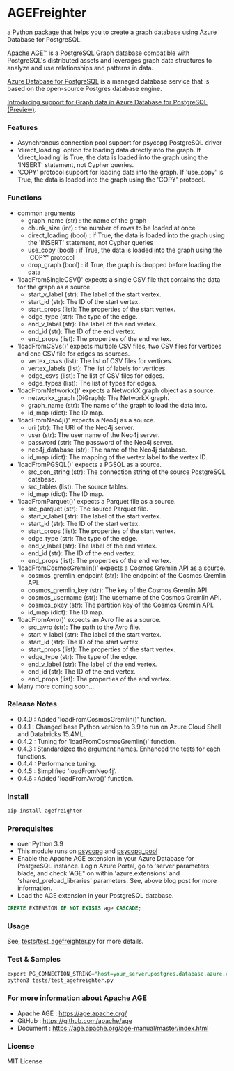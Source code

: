 # AGEFreighter

a Python package that helps you to create a graph database using Azure Database for PostgreSQL.

[Apache AGE™](https://age.apache.org/) is a PostgreSQL Graph database compatible with PostgreSQL's distributed assets and leverages graph data structures to analyze and use relationships and patterns in data.

[Azure Database for PostgreSQL](https://azure.microsoft.com/en-us/services/postgresql/) is a managed database service that is based on the open-source Postgres database engine.

[Introducing support for Graph data in Azure Database for PostgreSQL (Preview)](https://techcommunity.microsoft.com/blog/adforpostgresql/introducing-support-for-graph-data-in-azure-database-for-postgresql-preview/4275628).

### Features
* Asynchronous connection pool support for psycopg PostgreSQL driver
* 'direct_loading' option for loading data directly into the graph. If 'direct_loading' is True, the data is loaded into the graph using the 'INSERT' statement, not Cypher queries.
* 'COPY' protocol support for loading data into the graph. If 'use_copy' is True, the data is loaded into the graph using the 'COPY' protocol.

### Functions
* common arguments
  * graph_name (str) : the name of the graph
  * chunk_size (int) : the number of rows to be loaded at once
  * direct_loading (bool) : if True, the data is loaded into the graph using the 'INSERT' statement, not Cypher queries
  * use_copy (bool) : if True, the data is loaded into the graph using the 'COPY' protocol
  * drop_graph (bool) : if True, the graph is dropped before loading the data
* 'loadFromSingleCSV()' expects a single CSV file that contains the data for the graph as a source.
  *  start_v_label (str): The label of the start vertex.
  *  start_id (str): The ID of the start vertex.
  *  start_props (list): The properties of the start vertex.
  *  edge_type (str): The type of the edge.
  *  end_v_label (str): The label of the end vertex.
  *  end_id (str): The ID of the end vertex.
  *  end_props (list): The properties of the end vertex.
* 'loadFromCSVs()' expects multiple CSV files, two CSV files for vertices and one CSV file for edges as sources.
  *  vertex_csvs (list): The list of CSV files for vertices.
  *  vertex_labels (list): The list of labels for vertices.
  *  edge_csvs (list): The list of CSV files for edges.
  *  edge_types (list): The list of types for edges.
* 'loadFromNetworkx()' expects a NetworkX graph object as a source.
  * networkx_graph (DiGraph): The NetworkX graph.
  *  graph_name (str): The name of the graph to load the data into.
  *  id_map (dict): The ID map.
* 'loadFromNeo4j()' expects a Neo4j as a source.
  *  uri (str): The URI of the Neo4j server.
  *  user (str): The user name of the Neo4j server.
  *  password (str): The password of the Neo4j server.
  *  neo4j_database (str): The name of the Neo4j database.
  *  id_map (dict): The mapping of the vertex label to the vertex ID.
* 'loadFromPGSQL()' expects a PGSQL as a source.
  *  src_con_string (str): The connection string of the source PostgreSQL database.
  *  src_tables (list): The source tables.
  *  id_map (dict): The ID map.
* 'loadFromParquet()' expects a Parquet file as a source.
  *  src_parquet (str): The source Parquet file.
  *  start_v_label (str): The label of the start vertex.
  *  start_id (str): The ID of the start vertex.
  *  start_props (list): The properties of the start vertex.
  *  edge_type (str): The type of the edge.
  *  end_v_label (str): The label of the end vertex.
  *  end_id (str): The ID of the end vertex.
  *  end_props (list): The properties of the end vertex.
* 'loadFromCosmosGremlin()' expects a Cosmos Gremlin API as a source.
  *  cosmos_gremlin_endpoint (str): The endpoint of the Cosmos Gremlin API.
  *  cosmos_gremlin_key (str): The key of the Cosmos Gremlin API.
  *  cosmos_username (str): The username of the Cosmos Gremlin API.
  *  cosmos_pkey (str): The partition key of the Cosmos Gremlin API.
  *  id_map (dict): The ID map.
* 'loadFromAvro()' expects an Avro file as a source.
  *  src_avro (str): The path to the Avro file.
  *  start_v_label (str): The label of the start vertex.
  *  start_id (str): The ID of the start vertex.
  *  start_props (list): The properties of the start vertex.
  *  edge_type (str): The type of the edge.
  *  end_v_label (str): The label of the end vertex.
  *  end_id (str): The ID of the end vertex.
  *  end_props (list): The properties of the end vertex.
* Many more coming soon...

### Release Notes
* 0.4.0 : Added 'loadFromCosmosGremlin()' function.
* 0.4.1 : Changed base Python version to 3.9 to run on Azure Cloud Shell and Databricks 15.4ML.
* 0.4.2 : Tuning for 'loadFromCosmosGremlin()' function.
* 0.4.3 : Standardized the argument names. Enhanced the tests for each functions.
* 0.4.4 : Performance tuning.
* 0.4.5 : Simplified 'loadFromNeo4j'.
* 0.4.6 : Added 'loadFromAvro()' function.

### Install

```bash
pip install agefreighter
```

### Prerequisites
* over Python 3.9
* This module runs on [psycopg](https://www.psycopg.org/) and [psycopg_pool](https://www.psycopg.org/)
* Enable the Apache AGE extension in your Azure Database for PostgreSQL instance. Login Azure Portal, go to 'server parameters' blade, and check 'AGE" on within 'azure.extensions' and 'shared_preload_libraries' parameters. See, above blog post for more information.
* Load the AGE extension in your PostgreSQL database.

```sql
CREATE EXTENSION IF NOT EXISTS age CASCADE;
```

### Usage
See, [tests/test_agefreighter.py](https://github.com/rioriost/agefreighter/blob/main/tests/test_agefreighter.py) for more details.

### Test & Samples
```sql
export PG_CONNECTION_STRING="host=your_server.postgres.database.azure.com port=5432 dbname=postgres user=account password=your_password"
python3 tests/test_agefreighter.py
```

### For more information about [Apache AGE](https://age.apache.org/)
* Apache AGE : https://age.apache.org/
* GitHub : https://github.com/apache/age
* Document : https://age.apache.org/age-manual/master/index.html

### License
MIT License
